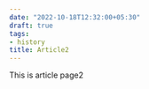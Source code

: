 ```yaml
---
date: "2022-10-18T12:32:00+05:30"
draft: true
tags:
- history
title: Article2
---
```


This is article page2